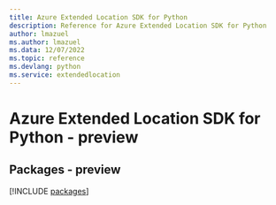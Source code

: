 ```yaml
---
title: Azure Extended Location SDK for Python
description: Reference for Azure Extended Location SDK for Python
author: lmazuel
ms.author: lmazuel
ms.data: 12/07/2022
ms.topic: reference
ms.devlang: python
ms.service: extendedlocation
---
```

# Azure Extended Location SDK for Python - preview
## Packages - preview
[!INCLUDE [packages](extended-location-index.md)]
